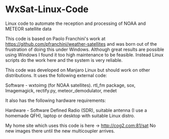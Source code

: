 # WxSat-Linux-Code
Linux code to automate the reception and processing of NOAA and METEOR satellite data

This code is based on Paolo Franchini's work at https://github.com/pfranchini/weather-satellites and was born out of the frustration of doing this under Windows. Although great results are possible using Windows I found it too high maintenance to be feasible. Instead Linux scripts do the work here and the system is very reliable.

This code was developed on Manjaro Linux but should work on other distributions. It uses the following external code:

Software - wxtoimg (for NOAA satellites). rtl_fm package, sox, Imagemagick, rectify.py, meteor_demodulator, medet

It also has the following hardware requirements:

Hardware - Software Defined Radio (SDR), suitable antenna (I use a homemade QFH), laptop or desktop with suitable Linux distro.

My home site which uses this code is here -> http://cog2.com:81/sat
No new images there until the new multicoupler arrives.
